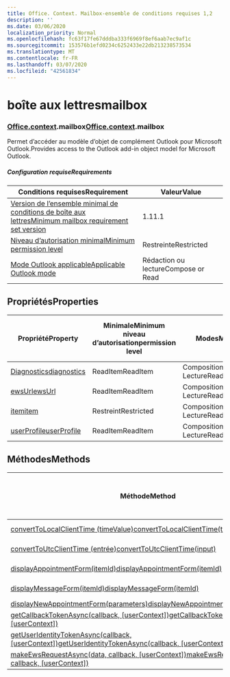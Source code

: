 ```yaml
---
title: Office. Context. Mailbox-ensemble de conditions requises 1,2
description: ''
ms.date: 03/06/2020
localization_priority: Normal
ms.openlocfilehash: fc63f17fe67dddba333f6969f8ef6aab7ec9af1c
ms.sourcegitcommit: 153576b1efd0234c6252433e22db213238573534
ms.translationtype: MT
ms.contentlocale: fr-FR
ms.lasthandoff: 03/07/2020
ms.locfileid: "42561834"
---
```

# <a name="mailbox"></a><span data-ttu-id="03152-102">boîte aux lettres</span><span class="sxs-lookup"><span data-stu-id="03152-102">mailbox</span></span>

### <a name="officecontextmailbox"></a><span data-ttu-id="03152-103">[Office](office.md)[.context](office.context.md).mailbox</span><span class="sxs-lookup"><span data-stu-id="03152-103">[Office](office.md)[.context](office.context.md).mailbox</span></span>

<span data-ttu-id="03152-104">Permet d’accéder au modèle d’objet de complément Outlook pour Microsoft Outlook.</span><span class="sxs-lookup"><span data-stu-id="03152-104">Provides access to the Outlook add-in object model for Microsoft Outlook.</span></span>

##### <a name="requirements"></a><span data-ttu-id="03152-105">Configuration requise</span><span class="sxs-lookup"><span data-stu-id="03152-105">Requirements</span></span>

|<span data-ttu-id="03152-106">Conditions requises</span><span class="sxs-lookup"><span data-stu-id="03152-106">Requirement</span></span>| <span data-ttu-id="03152-107">Valeur</span><span class="sxs-lookup"><span data-stu-id="03152-107">Value</span></span>|
|---|---|
|[<span data-ttu-id="03152-108">Version de l’ensemble minimal de conditions de boîte aux lettres</span><span class="sxs-lookup"><span data-stu-id="03152-108">Minimum mailbox requirement set version</span></span>](../../requirement-sets/outlook-api-requirement-sets.md)| <span data-ttu-id="03152-109">1.1</span><span class="sxs-lookup"><span data-stu-id="03152-109">1.1</span></span>|
|[<span data-ttu-id="03152-110">Niveau d’autorisation minimal</span><span class="sxs-lookup"><span data-stu-id="03152-110">Minimum permission level</span></span>](../../../outlook/understanding-outlook-add-in-permissions.md)| <span data-ttu-id="03152-111">Restreinte</span><span class="sxs-lookup"><span data-stu-id="03152-111">Restricted</span></span>|
|[<span data-ttu-id="03152-112">Mode Outlook applicable</span><span class="sxs-lookup"><span data-stu-id="03152-112">Applicable Outlook mode</span></span>](../../../outlook/outlook-add-ins-overview.md#extension-points)| <span data-ttu-id="03152-113">Rédaction ou lecture</span><span class="sxs-lookup"><span data-stu-id="03152-113">Compose or Read</span></span>|

## <a name="properties"></a><span data-ttu-id="03152-114">Propriétés</span><span class="sxs-lookup"><span data-stu-id="03152-114">Properties</span></span>

| <span data-ttu-id="03152-115">Propriété</span><span class="sxs-lookup"><span data-stu-id="03152-115">Property</span></span> | <span data-ttu-id="03152-116">Minimale</span><span class="sxs-lookup"><span data-stu-id="03152-116">Minimum</span></span><br><span data-ttu-id="03152-117">niveau d’autorisation</span><span class="sxs-lookup"><span data-stu-id="03152-117">permission level</span></span> | <span data-ttu-id="03152-118">Modes</span><span class="sxs-lookup"><span data-stu-id="03152-118">Modes</span></span> | <span data-ttu-id="03152-119">Type de retour</span><span class="sxs-lookup"><span data-stu-id="03152-119">Return type</span></span> | <span data-ttu-id="03152-120">Minimale</span><span class="sxs-lookup"><span data-stu-id="03152-120">Minimum</span></span><br><span data-ttu-id="03152-121">ensemble de conditions requises</span><span class="sxs-lookup"><span data-stu-id="03152-121">requirement set</span></span> |
|---|---|---|---|:---:|
| [<span data-ttu-id="03152-122">Diagnostics</span><span class="sxs-lookup"><span data-stu-id="03152-122">diagnostics</span></span>](/javascript/api/outlook/office.mailbox?view=outlook-js-1.2#diagnostics) | <span data-ttu-id="03152-123">ReadItem</span><span class="sxs-lookup"><span data-stu-id="03152-123">ReadItem</span></span> | <span data-ttu-id="03152-124">Composition</span><span class="sxs-lookup"><span data-stu-id="03152-124">Compose</span></span><br><span data-ttu-id="03152-125">Lecture</span><span class="sxs-lookup"><span data-stu-id="03152-125">Read</span></span> | [<span data-ttu-id="03152-126">Diagnostics</span><span class="sxs-lookup"><span data-stu-id="03152-126">Diagnostics</span></span>](/javascript/api/outlook/office.diagnostics?view=outlook-js-1.2) | [<span data-ttu-id="03152-127">1.1</span><span class="sxs-lookup"><span data-stu-id="03152-127">1.1</span></span>](../requirement-set-1.1/outlook-requirement-set-1.1.md) |
| [<span data-ttu-id="03152-128">ewsUrl</span><span class="sxs-lookup"><span data-stu-id="03152-128">ewsUrl</span></span>](/javascript/api/outlook/office.mailbox?view=outlook-js-1.2#ewsurl) | <span data-ttu-id="03152-129">ReadItem</span><span class="sxs-lookup"><span data-stu-id="03152-129">ReadItem</span></span> | <span data-ttu-id="03152-130">Composition</span><span class="sxs-lookup"><span data-stu-id="03152-130">Compose</span></span><br><span data-ttu-id="03152-131">Lecture</span><span class="sxs-lookup"><span data-stu-id="03152-131">Read</span></span> | <span data-ttu-id="03152-132">String</span><span class="sxs-lookup"><span data-stu-id="03152-132">String</span></span> | [<span data-ttu-id="03152-133">1.1</span><span class="sxs-lookup"><span data-stu-id="03152-133">1.1</span></span>](../requirement-set-1.1/outlook-requirement-set-1.1.md) |
| [<span data-ttu-id="03152-134">item</span><span class="sxs-lookup"><span data-stu-id="03152-134">item</span></span>](office.context.mailbox.item.md) | <span data-ttu-id="03152-135">Restreint</span><span class="sxs-lookup"><span data-stu-id="03152-135">Restricted</span></span> | <span data-ttu-id="03152-136">Composition</span><span class="sxs-lookup"><span data-stu-id="03152-136">Compose</span></span><br><span data-ttu-id="03152-137">Lecture</span><span class="sxs-lookup"><span data-stu-id="03152-137">Read</span></span> | [<span data-ttu-id="03152-138">Élément</span><span class="sxs-lookup"><span data-stu-id="03152-138">Item</span></span>](/javascript/api/outlook/office.item?view=outlook-js-1.2) | [<span data-ttu-id="03152-139">1.1</span><span class="sxs-lookup"><span data-stu-id="03152-139">1.1</span></span>](../requirement-set-1.1/outlook-requirement-set-1.1.md) |
| [<span data-ttu-id="03152-140">userProfile</span><span class="sxs-lookup"><span data-stu-id="03152-140">userProfile</span></span>](/javascript/api/outlook/office.mailbox?view=outlook-js-1.2#userprofile) | <span data-ttu-id="03152-141">ReadItem</span><span class="sxs-lookup"><span data-stu-id="03152-141">ReadItem</span></span> | <span data-ttu-id="03152-142">Composition</span><span class="sxs-lookup"><span data-stu-id="03152-142">Compose</span></span><br><span data-ttu-id="03152-143">Lecture</span><span class="sxs-lookup"><span data-stu-id="03152-143">Read</span></span> | [<span data-ttu-id="03152-144">Profil</span><span class="sxs-lookup"><span data-stu-id="03152-144">UserProfile</span></span>](/javascript/api/outlook/office.userprofile?view=outlook-js-1.2) | [<span data-ttu-id="03152-145">1.1</span><span class="sxs-lookup"><span data-stu-id="03152-145">1.1</span></span>](../requirement-set-1.1/outlook-requirement-set-1.1.md) |

## <a name="methods"></a><span data-ttu-id="03152-146">Méthodes</span><span class="sxs-lookup"><span data-stu-id="03152-146">Methods</span></span>

| <span data-ttu-id="03152-147">Méthode</span><span class="sxs-lookup"><span data-stu-id="03152-147">Method</span></span> | <span data-ttu-id="03152-148">Minimale</span><span class="sxs-lookup"><span data-stu-id="03152-148">Minimum</span></span><br><span data-ttu-id="03152-149">niveau d’autorisation</span><span class="sxs-lookup"><span data-stu-id="03152-149">permission level</span></span> | <span data-ttu-id="03152-150">Modes</span><span class="sxs-lookup"><span data-stu-id="03152-150">Modes</span></span> | <span data-ttu-id="03152-151">Minimale</span><span class="sxs-lookup"><span data-stu-id="03152-151">Minimum</span></span><br><span data-ttu-id="03152-152">ensemble de conditions requises</span><span class="sxs-lookup"><span data-stu-id="03152-152">requirement set</span></span> |
|---|---|---|:---:|
| [<span data-ttu-id="03152-153">convertToLocalClientTime (timeValue)</span><span class="sxs-lookup"><span data-stu-id="03152-153">convertToLocalClientTime(timeValue)</span></span>](/javascript/api/outlook/office.mailbox?view=outlook-js-1.2#converttolocalclienttime-timevalue-) | <span data-ttu-id="03152-154">ReadItem</span><span class="sxs-lookup"><span data-stu-id="03152-154">ReadItem</span></span> | <span data-ttu-id="03152-155">Composition</span><span class="sxs-lookup"><span data-stu-id="03152-155">Compose</span></span><br><span data-ttu-id="03152-156">Lecture</span><span class="sxs-lookup"><span data-stu-id="03152-156">Read</span></span> | [<span data-ttu-id="03152-157">1.1</span><span class="sxs-lookup"><span data-stu-id="03152-157">1.1</span></span>](../requirement-set-1.1/outlook-requirement-set-1.1.md) |
| [<span data-ttu-id="03152-158">convertToUtcClientTime (entrée)</span><span class="sxs-lookup"><span data-stu-id="03152-158">convertToUtcClientTime(input)</span></span>](/javascript/api/outlook/office.mailbox?view=outlook-js-1.2#converttoutcclienttime-input-) | <span data-ttu-id="03152-159">ReadItem</span><span class="sxs-lookup"><span data-stu-id="03152-159">ReadItem</span></span> | <span data-ttu-id="03152-160">Composition</span><span class="sxs-lookup"><span data-stu-id="03152-160">Compose</span></span><br><span data-ttu-id="03152-161">Lecture</span><span class="sxs-lookup"><span data-stu-id="03152-161">Read</span></span> | [<span data-ttu-id="03152-162">1.1</span><span class="sxs-lookup"><span data-stu-id="03152-162">1.1</span></span>](../requirement-set-1.1/outlook-requirement-set-1.1.md) |
| [<span data-ttu-id="03152-163">displayAppointmentForm(itemId)</span><span class="sxs-lookup"><span data-stu-id="03152-163">displayAppointmentForm(itemId)</span></span>](/javascript/api/outlook/office.mailbox?view=outlook-js-1.2#displayappointmentform-itemid-) | <span data-ttu-id="03152-164">ReadItem</span><span class="sxs-lookup"><span data-stu-id="03152-164">ReadItem</span></span> | <span data-ttu-id="03152-165">Composition</span><span class="sxs-lookup"><span data-stu-id="03152-165">Compose</span></span><br><span data-ttu-id="03152-166">Lecture</span><span class="sxs-lookup"><span data-stu-id="03152-166">Read</span></span> | [<span data-ttu-id="03152-167">1.1</span><span class="sxs-lookup"><span data-stu-id="03152-167">1.1</span></span>](../requirement-set-1.1/outlook-requirement-set-1.1.md) |
| [<span data-ttu-id="03152-168">displayMessageForm(itemId)</span><span class="sxs-lookup"><span data-stu-id="03152-168">displayMessageForm(itemId)</span></span>](/javascript/api/outlook/office.mailbox?view=outlook-js-1.2#displaymessageform-itemid-) | <span data-ttu-id="03152-169">ReadItem</span><span class="sxs-lookup"><span data-stu-id="03152-169">ReadItem</span></span> | <span data-ttu-id="03152-170">Composition</span><span class="sxs-lookup"><span data-stu-id="03152-170">Compose</span></span><br><span data-ttu-id="03152-171">Lecture</span><span class="sxs-lookup"><span data-stu-id="03152-171">Read</span></span> | [<span data-ttu-id="03152-172">1.1</span><span class="sxs-lookup"><span data-stu-id="03152-172">1.1</span></span>](../requirement-set-1.1/outlook-requirement-set-1.1.md) |
| [<span data-ttu-id="03152-173">displayNewAppointmentForm(parameters)</span><span class="sxs-lookup"><span data-stu-id="03152-173">displayNewAppointmentForm(parameters)</span></span>](/javascript/api/outlook/office.mailbox?view=outlook-js-1.2#displaynewappointmentform-parameters-) | <span data-ttu-id="03152-174">ReadItem</span><span class="sxs-lookup"><span data-stu-id="03152-174">ReadItem</span></span> | <span data-ttu-id="03152-175">Lecture</span><span class="sxs-lookup"><span data-stu-id="03152-175">Read</span></span> | [<span data-ttu-id="03152-176">1.1</span><span class="sxs-lookup"><span data-stu-id="03152-176">1.1</span></span>](../requirement-set-1.1/outlook-requirement-set-1.1.md) |
| <span data-ttu-id="03152-177">[getCallbackTokenAsync(callback, [userContext])](/javascript/api/outlook/office.mailbox?view=outlook-js-1.2#getcallbacktokenasync-callback--usercontext-)</span><span class="sxs-lookup"><span data-stu-id="03152-177">[getCallbackTokenAsync(callback, [userContext])](/javascript/api/outlook/office.mailbox?view=outlook-js-1.2#getcallbacktokenasync-callback--usercontext-)</span></span> | <span data-ttu-id="03152-178">ReadItem</span><span class="sxs-lookup"><span data-stu-id="03152-178">ReadItem</span></span> | <span data-ttu-id="03152-179">Composition</span><span class="sxs-lookup"><span data-stu-id="03152-179">Compose</span></span><br><span data-ttu-id="03152-180">Lecture</span><span class="sxs-lookup"><span data-stu-id="03152-180">Read</span></span> | [<span data-ttu-id="03152-181">1.3</span><span class="sxs-lookup"><span data-stu-id="03152-181">1.3</span></span>](../requirement-set-1.3/outlook-requirement-set-1.3.md)<br>[<span data-ttu-id="03152-182">1.1</span><span class="sxs-lookup"><span data-stu-id="03152-182">1.1</span></span>](../requirement-set-1.1/outlook-requirement-set-1.1.md) |
| <span data-ttu-id="03152-183">[getUserIdentityTokenAsync(callback, [userContext])](/javascript/api/outlook/office.mailbox?view=outlook-js-1.2#getuseridentitytokenasync-callback--usercontext-)</span><span class="sxs-lookup"><span data-stu-id="03152-183">[getUserIdentityTokenAsync(callback, [userContext])](/javascript/api/outlook/office.mailbox?view=outlook-js-1.2#getuseridentitytokenasync-callback--usercontext-)</span></span> | <span data-ttu-id="03152-184">ReadItem</span><span class="sxs-lookup"><span data-stu-id="03152-184">ReadItem</span></span> | <span data-ttu-id="03152-185">Composition</span><span class="sxs-lookup"><span data-stu-id="03152-185">Compose</span></span><br><span data-ttu-id="03152-186">Lecture</span><span class="sxs-lookup"><span data-stu-id="03152-186">Read</span></span> | [<span data-ttu-id="03152-187">1.1</span><span class="sxs-lookup"><span data-stu-id="03152-187">1.1</span></span>](../requirement-set-1.1/outlook-requirement-set-1.1.md) |
| <span data-ttu-id="03152-188">[makeEwsRequestAsync(data, callback, [userContext])](/javascript/api/outlook/office.mailbox?view=outlook-js-1.2#makeewsrequestasync-data--callback--usercontext-)</span><span class="sxs-lookup"><span data-stu-id="03152-188">[makeEwsRequestAsync(data, callback, [userContext])](/javascript/api/outlook/office.mailbox?view=outlook-js-1.2#makeewsrequestasync-data--callback--usercontext-)</span></span> | <span data-ttu-id="03152-189">ReadWriteMailbox</span><span class="sxs-lookup"><span data-stu-id="03152-189">ReadWriteMailbox</span></span> | <span data-ttu-id="03152-190">Composition</span><span class="sxs-lookup"><span data-stu-id="03152-190">Compose</span></span><br><span data-ttu-id="03152-191">Lecture</span><span class="sxs-lookup"><span data-stu-id="03152-191">Read</span></span> | [<span data-ttu-id="03152-192">1.1</span><span class="sxs-lookup"><span data-stu-id="03152-192">1.1</span></span>](../requirement-set-1.1/outlook-requirement-set-1.1.md) |
